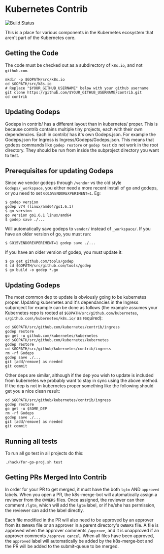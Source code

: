 # Kubernetes Contrib

[![Build Status](https://travis-ci.org/kubernetes/contrib.svg)](https://travis-ci.org/kubernetes/contrib)

This is a place for various components in the Kubernetes ecosystem
that aren't part of the Kubernetes core.

## Getting the Code

The code must be checked out as a subdirectory of `k8s.io`, and not `github.com`.

```shell
mkdir -p $GOPATH/src/k8s.io
cd $GOPATH/src/k8s.io
# Replace "$YOUR_GITHUB_USERNAME" below with your github username
git clone https://github.com/$YOUR_GITHUB_USERNAME/contrib.git
cd contrib
```

## Updating Godeps

Godeps in contrib/ has a different layout than in kubernetes/ proper. This is because
contrib contains multiple tiny projects, each with their own dependencies. Each
in contrib/ has it's own Godeps.json. For example the Godeps.json for Ingress
is Ingress/Godeps/Godeps.json. This means that godeps commands like `godep restore`
or `godep test` do not work in the root directory. They should be run from inside the
subproject directory you want to test.

## Prerequisites for updating Godeps

Since we vendor godeps through `/vendor` vs the old style `Godeps/_workspace`, you either need a more recent install of go and godeps, or you need to set `GO15VENDOREXPERIMENT=1`. Eg:
```shell
$ godep version
godep v74 (linux/amd64/go1.6.1)
$ go version
go version go1.6.1 linux/amd64
$ godep save ./...
```

Will automatically save godeps to `vendor/` instead of `_workspace/`.
If you have an older version of go, you must run:
```shell
$ GO15VENDOREXPERIMENT=1 godep save ./...
```

If you have an older version of godep, you must update it:
```shell
$ go get github.com/tools/godep
$ cd $GOPATH/src/github.com/tools/godep
$ go build -o godep *.go
```

## Updating Godeps

The most common dep to update is obviously going to be kubernetes proper. Updating
kubernetes and it's dependancies in the Ingress subproject for example can be done
as follows (the example assumes your Kubernetes repo is rooted at `$GOPATH/src/github.com/kubernetes`, `s/github.com\/kubernetes/k8s.io/` as required):
```shell
cd $GOPATH/src/github.com/kubernetes/contrib/ingress
godep restore
go get -u github.com/kubernetes/kubernetes
cd $GOPATH/src/github.com/kubernetes/kubernetes
godep restore
cd $GOPATH/src/github/kubernetes/contrib/ingress
rm -rf Godeps
godep save ./...
git [add/remove] as needed
git commit
```

Other deps are similar, although if the dep you wish to update is included from
kubernetes we probably want to stay in sync using the above method. If the dep is not in kubernetes proper something like the following should get you a nice clean result:
```shell
cd $GOPATH/src/github/kubernetes/contrib/ingress
godep restore
go get -u $SOME_DEP
rm -rf Godeps
godep save ./...
git [add/remove] as needed
git commit
```

## Running all tests

To run all go test in all projects do this:
```shell
./hack/for-go-proj.sh test
```

## Getting PRs Merged Into Contrib

In order for your PR to get merged, it must have the both `lgtm` AND `approved` labels.  When you open a PR, the k8s-merge-bot will automatically assign a reviewer from the `OWNERS` files.  Once assigned, the reviewer can then comment `/lgtm`, which will add the `lgtm` label, or if he/she has permission, the reviewer can add the label directly.

Each file modified in the PR will also need to be approved by an approver from its `OWNERS` file or an approver in a parent directory's `OWNERS` file.  A file is approved when the approver comments `/approve`, and it is unapproved if an approver comments `/approve cancel`.  When all files have been approved, the `approved` label will automatically be added by the k8s-merge-bot and the PR will be added to the submit-queue to be merged.
